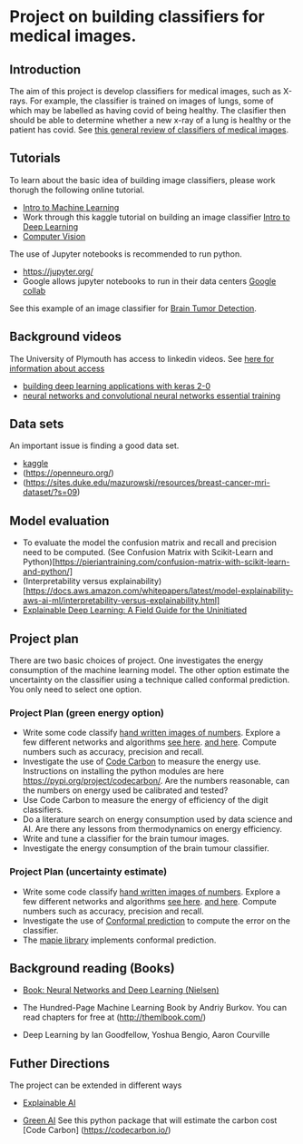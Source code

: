 # Project on building classifiers for medical images.

## Introduction

The aim of this project is develop classifiers for medical images,
such as X-rays. For example, the classifier is trained on images
of lungs, some of which may be labelled as having covid of being
healthy. The clasifier then should be able to determine whether a new x-ray
of a lung is healthy or the patient has covid. See
[this general review of classifiers of medical images](https://www.sciencedirect.com/science/article/pii/S093938891830120X).

## Tutorials

To learn about the basic idea of building image classifiers, please
work thorugh the following online tutorial.

* [Intro to Machine Learning](https://www.kaggle.com/learn/intro-to-machine-learning)
* Work through this kaggle tutorial on building an image classifier
  [Intro to Deep Learning](https://www.kaggle.com/learn/intro-to-deep-learning)
* [Computer Vision](https://www.kaggle.com/learn/computer-vision) 

The use of Jupyter notebooks is recommended to run python.

* https://jupyter.org/
* Google allows jupyter notebooks to run in their data centers [Google collab](https://colab.research.google.com/)


See this example of an image classifier for
[Brain Tumor Detection](https://www.kaggle.com/code/aniketkadam702030/brain-mri-inceptionv3/notebook).

##  Background videos

The University of Plymouth has access to linkedin videos.
See [here for information about access](https://www.plymouth.ac.uk/about-us/university-structure/service-areas/it-services/linkedin-learning)

* [building deep learning applications with keras 2-0](https://www.linkedin.com/learning/building-deep-learning-applications-with-keras-2-0/welcome?u=26140778
)
* [neural networks and convolutional neural networks essential training](https://www.linkedin.com/learning/neural-networks-and-convolutional-neural-networks-essential-training/welcome?u=26140778)

## Data sets

An important issue is finding a good data set.

* [kaggle](https://www.kaggle.com/)
* (https://openneuro.org/)
* (https://sites.duke.edu/mazurowski/resources/breast-cancer-mri-dataset/?s=09)

##  Model evaluation

* To evaluate the model the confusion matrix and recall and precision need to be computed. (See Confusion Matrix with Scikit-Learn and Python)[https://pieriantraining.com/confusion-matrix-with-scikit-learn-and-python/]
* (Interpretability versus explainability)[https://docs.aws.amazon.com/whitepapers/latest/model-explainability-aws-ai-ml/interpretability-versus-explainability.html]
* [Explainable Deep Learning: A Field Guide for the Uninitiated](https://arxiv.org/abs/2004.14545)

## Project plan

There are two basic choices of project. One investigates the energy consumption of the machine learning model. The other option estimate the uncertainty on the classifier using a technique called conformal
prediction. You only need to select one option.

### Project Plan  (green energy option)

* Write some code classify [hand written images of numbers](https://en.wikipedia.org/wiki/MNIST_database). Explore a few different networks and algorithms
[see here](https://keras.io/examples/vision/mnist_convnet/).
[and here](https://atmamani.github.io/projects/ml/mnist-digits-classification-using-logistic-regression-scikit-learn/).
Compute numbers
such as accuracy, precision and recall.
* Investigate the use of  [Code Carbon](https://codecarbon.io/) to measure the
energy use. Instructions on installing the python modules
are here https://pypi.org/project/codecarbon/. Are the numbers reasonable, can the numbers on energy used
be calibrated and tested?
* Use Code Carbon to measure the energy of efficiency of the digit classifiers.
* Do a literature search on energy consumption used by data science and AI.
Are there any lessons from thermodynamics on energy efficiency.
* Write and tune a classifier for the brain tumour images.
* Investigate the energy consumption of the brain tumour classifier.


### Project Plan  (uncertainty estimate)

* Write some code classify [hand written images of numbers](https://en.wikipedia.org/wiki/MNIST_database). Explore a few different networks and algorithms
[see here](https://keras.io/examples/vision/mnist_convnet/).
[and here](https://atmamani.github.io/projects/ml/mnist-digits-classification-using-logistic-regression-scikit-learn/).
Compute numbers
such as accuracy, precision and recall.
* Investigate the use of [Conformal prediction](https://en.wikipedia.org/wiki/Conformal_prediction) to compute the error on the classifier.
* The [mapie library](https://mapie.readthedocs.io/en/latest/) implements conformal prediction.

## Background reading (Books)

* [Book: Neural Networks and Deep Learning (Nielsen) ](https://eng.libretexts.org/Bookshelves/Computer_Science/Applied_Programming/Book%3A_Neural_Networks_and_Deep_Learning_(Nielsen))

* The Hundred-Page Machine Learning Book
by Andriy Burkov. You can read chapters for free at (http://themlbook.com/)

* Deep Learning by Ian Goodfellow, Yoshua Bengio, Aaron Courville

##  Futher Directions

The project can be extended in different ways

* [Explainable AI](https://www.ibm.com/topics/explainable-ai)

* [Green AI](https://hbr.org/2023/07/how-to-make-generative-ai-greener)
  See this python package that will estimate the carbon cost
  [Code Carbon] (https://codecarbon.io/)

